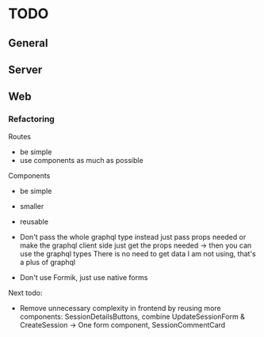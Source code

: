 # TODO

## General

## Server

## Web

### Refactoring

Routes

- be simple
- use components as much as possible

Components

- be simple
- smaller
- reusable

- Don't pass the whole graphql type instead just pass props needed or make the graphql client side just get the props needed -> then you can use the graphql types
  There is no need to get data I am not using, that's a plus of graphql

- Don't use Formik, just use native forms

Next todo:

- Remove unnecessary complexity in frontend by reusing more components:
  SessionDetailsButtons, combine UpdateSessionForm & CreateSession -> One form component, SessionCommentCard
